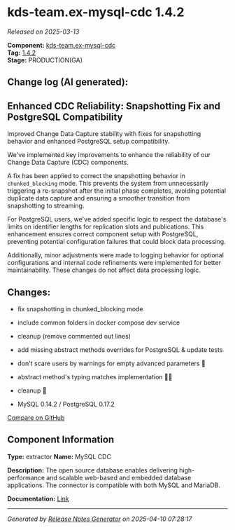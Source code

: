#  kds-team.ex-mysql-cdc 1.4.2

_Released on 2025-03-13_

**Component:** [kds-team.ex-mysql-cdc](https://github.com/keboola/python-cdc-component)  
**Tag:** [1.4.2](https://github.com/keboola/python-cdc-component/releases/tag/1.4.2)  
**Stage:** PRODUCTION(GA)


## Change log (AI generated):
## Enhanced CDC Reliability: Snapshotting Fix and PostgreSQL Compatibility
Improved Change Data Capture stability with fixes for snapshotting behavior and enhanced PostgreSQL setup compatibility.

We've implemented key improvements to enhance the reliability of our Change Data Capture (CDC) components.

A fix has been applied to correct the snapshotting behavior in `chunked_blocking` mode. This prevents the system from unnecessarily triggering a re-snapshot after the initial phase completes, avoiding potential duplicate data capture and ensuring a smoother transition from snapshotting to streaming.

For PostgreSQL users, we've added specific logic to respect the database's limits on identifier lengths for replication slots and publications. This enhancement ensures correct component setup with PostgreSQL, preventing potential configuration failures that could block data processing.

Additionally, minor adjustments were made to logging behavior for optional configurations and internal code refinements were implemented for better maintainability. These changes do not affect data processing logic.



## Changes:



- fix snapshotting in chunked_blocking mode 




- include common folders in docker compose dev service 




- cleanup (remove commented out lines) 




- add missing abstract methods overrides for PostgreSQL & update tests 




- don't scare users by warnings for empty advanced parameters 👻 




- abstract method's typing matches implementation 👷‍♂️ 




- cleanup 🧹 




- MySQL 0.14.2 / PostgreSQL 0.17.2 



[Compare on GitHub](https://github.com/keboola/python-cdc-component/compare/1.4.1...1.4.2)



## Component Information
**Type:** extractor
**Name:** MySQL CDC

**Description:** The open source database enables delivering high-performance and scalable web-based and embedded database applications. The connector is compatible with both MySQL and MariaDB.


**Documentation:** [Link](https://help.keboola.com/components/extractors/database/mysql/#mysql-log-based-cdc)



---
_Generated by [Release Notes Generator](https://github.com/keboola/release-notes-generator)
on 2025-04-10 07:28:17_